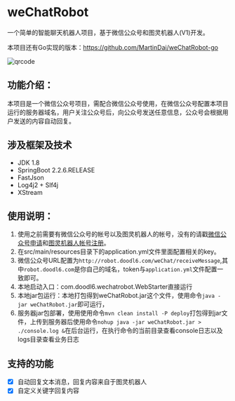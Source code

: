 # weChatRobot
一个简单的智能聊天机器人项目，基于微信公众号和图灵机器人(V1)开发。

本项目还有Go实现的版本：https://github.com/MartinDai/weChatRobot-go

![qrcode](robot-web/src/main/resources/static/images/qrcode.jpg "扫码关注，体验智能机器人")

## 功能介绍：
  本项目是一个微信公众号项目，需配合微信公众号使用，在微信公众号配置本项目运行的服务器域名，用户关注公众号后，向公众号发送任意信息，公众号会根据用户发送的内容自动回复。
  
## 涉及框架及技术
+ JDK 1.8
+ SpringBoot 2.2.6.RELEASE
+ FastJson
+ Log4j2 + Slf4j
+ XStream

## 使用说明：
1. 使用之前需要有微信公众号的帐号以及图灵机器人的帐号，没有的请戳[微信公众号申请](https://mp.weixin.qq.com/cgi-bin/readtemplate?t=register/step1_tmpl&lang=zh_CN)和[图灵机器人帐号注册](http://tuling123.com/register/email.jhtml)。
2. 在src/main/resources目录下的application.yml文件里面配置相关的key。
3. 微信公众号URL配置为`http://robot.doodl6.com/weChat/receiveMessage`,其中`robot.doodl6.com`是你自己的域名，token与`application.yml`文件配置一致即可。
4. 本地启动入口：com.doodl6.wechatrobot.WebStarter直接运行
5. 本地jar包运行：本地打包得到weChatRobot.jar这个文件，使用命令`java -jar weChatRobot.jar`即可运行，
6. 服务器jar包部署，使用使用命令`mvn clean install -P deploy`打包得到jar文件，上传到服务器后使用命令`nohup java -jar weChatRobot.jar > ./console.log &`在后台运行，在执行命令的当前目录查看console日志以及logs目录查看业务日志

## 支持的功能
* [x] 自动回复文本消息，回复内容来自于图灵机器人
* [x] 自定义关键字回复内容
